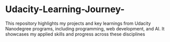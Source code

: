 # Udacity-Learning-Journey-
This repository highlights my projects and key learnings from Udacity Nanodegree programs, including programming, web development, and AI. It showcases my applied skills and progress across these disciplines
